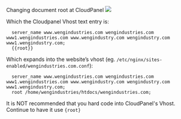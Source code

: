 
Changing document root at CloudPanel
![](r4gKBlk.png)

Which the Cloudpanel Vhost text entry is:
```
  server_name www.wengindustries.com wengindustries.com www1.wengindustries.com www.wengindustry.com wengindustry.com www1.wengindustry.com;  
  {{root}}
```

Which expands into the website’s vhost (eg. `/etc/nginx/sites-enabled/wengindustries.com.conf`):
```
  server_name www.wengindustries.com wengindustries.com www1.wengindustries.com www.wengindustry.com wengindustry.com www1.wengindustry.com;  
  root /home/wengindustries/htdocs/wengindustries.com;
```

It is NOT recommended that you hard code into CloudPanel's Vhost. Continue to have it use `{root}`